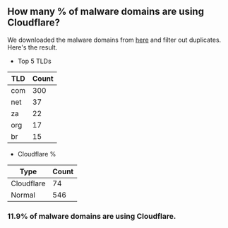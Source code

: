 ## How many % of malware domains are using Cloudflare?


We downloaded the malware domains from [here](https://urlhaus.abuse.ch) and filter out duplicates.
Here's the result.


[//]: # (start replacement)


- Top 5 TLDs

| TLD | Count |
| --- | --- |
| com | 300 |
| net | 37 |
| za | 22 |
| org | 17 |
| br | 15 |


- Cloudflare %

| Type | Count |
| --- | --- |
| Cloudflare | 74 |
| Normal | 546 |


### 11.9% of malware domains are using Cloudflare.